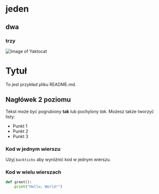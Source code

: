 # jeden
## dwa
### trzy 

![Image of Yaktocat](https://octodex.github.com/images/yaktocat.png)



# Tytuł
To jest przykład pliku README.md.

## Nagłówek 2 poziomu
Tekst może być pogrubiony **tak** lub pochylony *tak*. Możesz także tworzyć listy:

- Punkt 1
- Punkt 2
- Punkt 3

### Kod w jednym wierszu
Użyj `backticks` aby wyróżnić kod w jednym wierszu.

### Kod w wielu wierszach
```python
def greet():
    print("Hello, World!")
